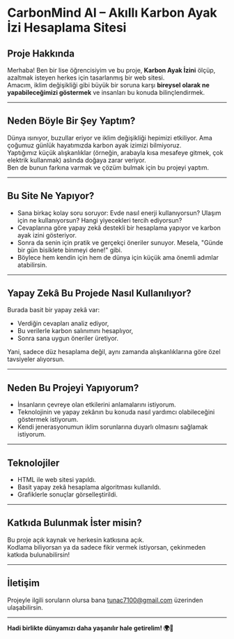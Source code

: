 # CarbonMind AI – Akıllı Karbon Ayak İzi Hesaplama Sitesi

## Proje Hakkında

Merhaba! Ben bir lise öğrencisiyim ve bu proje, **Karbon Ayak İzini** ölçüp, azaltmak isteyen herkes için tasarlanmış bir web sitesi.  
Amacım, iklim değişikliği gibi büyük bir soruna karşı **bireysel olarak ne yapabileceğimizi göstermek** ve insanları bu konuda bilinçlendirmek.

---

## Neden Böyle Bir Şey Yaptım?

Dünya ısınıyor, buzullar eriyor ve iklim değişikliği hepimizi etkiliyor. Ama çoğumuz günlük hayatımızda karbon ayak izimizi bilmiyoruz.  
Yaptığımız küçük alışkanlıklar (örneğin, arabayla kısa mesafeye gitmek, çok elektrik kullanmak) aslında doğaya zarar veriyor.  
Ben de bunun farkına varmak ve çözüm bulmak için bu projeyi yaptım.

---

## Bu Site Ne Yapıyor?

- Sana birkaç kolay soru soruyor: Evde nasıl enerji kullanıyorsun? Ulaşım için ne kullanıyorsun? Hangi yiyecekleri tercih ediyorsun?  
- Cevaplarına göre yapay zekâ destekli bir hesaplama yapıyor ve karbon ayak izini gösteriyor.  
- Sonra da senin için pratik ve gerçekçi öneriler sunuyor. Mesela, "Günde bir gün bisiklete binmeyi dene!" gibi.  
- Böylece hem kendin için hem de dünya için küçük ama önemli adımlar atabilirsin.

---

## Yapay Zekâ Bu Projede Nasıl Kullanılıyor?

Burada basit bir yapay zekâ var:  
- Verdiğin cevapları analiz ediyor,  
- Bu verilerle karbon salınımını hesaplıyor,  
- Sonra sana uygun öneriler üretiyor.  

Yani, sadece düz hesaplama değil, aynı zamanda alışkanlıklarına göre özel tavsiyeler alıyorsun.

---

## Neden Bu Projeyi Yapıyorum?

- İnsanların çevreye olan etkilerini anlamalarını istiyorum.  
- Teknolojinin ve yapay zekânın bu konuda nasıl yardımcı olabileceğini göstermek istiyorum.  
- Kendi jenerasyonumun iklim sorunlarına duyarlı olmasını sağlamak istiyorum.

---

## Teknolojiler

- HTML ile web sitesi yapıldı.  
- Basit yapay zekâ hesaplama algoritması kullanıldı.  
- Grafiklerle sonuçlar görselleştirildi.

---

## Katkıda Bulunmak İster misin?

Bu proje açık kaynak ve herkesin katkısına açık.  
Kodlama biliyorsan ya da sadece fikir vermek istiyorsan, çekinmeden katkıda bulunabilirsin!

---

## İletişim

Projeyle ilgili soruların olursa bana tunac7100@gmail.com üzerinden ulaşabilirsin.

---

**Hadi birlikte dünyamızı daha yaşanılır hale getirelim! 🌍💪**



